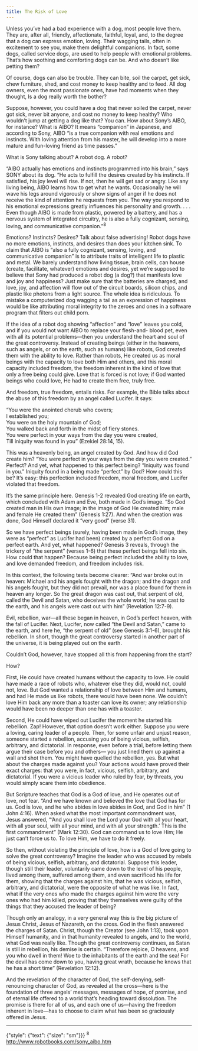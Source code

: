 ```yaml
---
title: The Risk of Love
---
```


Unless you’ve had a bad experience with a dog, most people love them. They are, after all, friendly, affectionate, faithful, loyal, and, to the degree that a dog can express emotion, loving. Their wagging tails, often in excitement to see you, make them delightful companions. In fact, some dogs, called service dogs, are used to help people with emotional problems. That’s how soothing and comforting dogs can be. And who doesn’t like petting them?

Of course, dogs can also be trouble. They can bite, soil the carpet, get sick, chew furniture, shed, and cost money to keep healthy and to feed. All dog owners, even the most passionate ones, have had moments when they thought, Is a dog really worth the bother?

Suppose, however, you could have a dog that never soiled the carpet, never got sick, never bit anyone, and cost no money to keep healthy? Who wouldn’t jump at getting a dog like that? You can. How about Sony’s AIBO, for instance? What is AIBO? It means “companion” in Japanese, and according to Sony, AIBO “is a true companion with real emotions and instincts. With loving attention from his master, he will develop into a more mature and fun-loving friend as time passes.”

What is Sony talking about? A robot dog. A robot?

“AIBO actually has emotions and instincts programmed into his brain,” says SONY about its dog. “He acts to fulfill the desires created by his instincts. If satisfied, his joy level will rise. If not, then he will get sad or angry. Like any living being, AIBO learns how to get what he wants. Occasionally he will wave his legs around vigorously or show signs of anger if he does not receive the kind of attention he requests from you. The way you respond to his emotional expressions greatly influences his personality and growth. . . . Even though AIBO is made from plastic, powered by a battery, and has a nervous system of integrated circuitry, he is also a fully cognizant, sensing, loving, and communicative companion.”<sup>8</sup>

Emotions? Instincts? Desires? Talk about false advertising! Robot dogs have no more emotions, instincts, and desires than does your kitchen sink. To claim that AIBO is “also a fully cognizant, sensing, loving, and communicative companion” is to attribute traits of intelligent life to plastic and metal. We barely understand how living tissue, brain cells, can house (create, facilitate, whatever) emotions and desires, yet we’re supposed to believe that Sony had produced a robot dog (a dog?) that manifests love and joy and happiness? Just make sure that the batteries are charged, and love, joy, and affection will flow out of the circuit boards, silicon chips, and plastic like photons from a light source. The whole idea is ridiculous. To mistake a computerized dog wagging a tail as an expression of happiness would be like attributing moral integrity to the zeroes and ones in a software program that filters out child porn.

If the idea of a robot dog showing “affection” and “love” leaves you cold, and if you would not want AIBO to replace your flesh-and- blood pet, even with all its potential problems—then you understand the heart and soul of the great controversy. Instead of creating beings (either in the heavens, such as angels, or on the earth, such as humans) like robots, God created them with the ability to love. Rather than robots, He created us as moral beings with the capacity to love both Him and others, and this moral capacity included freedom, the freedom inherent in the kind of love that only a free being could give. Love that is forced is not love; if God wanted beings who could love, He had to create them free, truly free.

And freedom, true freedom, entails risks. For example, the Bible talks about the abuse of this freedom by an angel called Lucifer. It says:

“You were the anointed cherub who covers;\
I established you;\
You were on the holy mountain of God;\
You walked back and forth in the midst of fiery stones.\
You were perfect in your ways from the day you were created,\
Till iniquity was found in you” (Ezekiel 28:14, 15).

This was a heavenly being, an angel created by God. And how did God create him? “You were perfect in your ways from the day you were created.” Perfect? And yet, what happened to this perfect being? “Iniquity was found in you.” Iniquity found in a being made “perfect” by God? How could this be? It’s easy: this perfection included freedom, moral freedom, and Lucifer violated that freedom.

It’s the same principle here. Genesis 1-2 revealed God creating life on earth, which concluded with Adam and Eve, both made in God’s image. “So God created man in His own image; in the image of God He created him; male and female He created them” (Genesis 1:27). And when the creation was done, God Himself declared it “very good” (verse 31).

So we have perfect beings (surely, having been made in God’s image, they were as “perfect” as Lucifer had been) created by a perfect God on a perfect earth. And yet, what happened? Genesis 3 reveals, through the trickery of “the serpent” (verses 1-6) that these perfect beings fell into sin. How could that happen? Because being perfect included the ability to love, and love demanded freedom, and freedom includes risk.

In this context, the following texts become clearer: “And war broke out in heaven: Michael and his angels fought with the dragon; and the dragon and his angels fought, but they did not prevail, nor was a place found for them in heaven any longer. So the great dragon was cast out, that serpent of old, called the Devil and Satan, who deceives the whole world; he was cast to the earth, and his angels were cast out with him” (Revelation 12:7-9).

Evil, rebellion, war—all these began in heaven, in God’s perfect heaven, with the fall of Lucifer. Next, Lucifer, now called “the Devil and Satan,” came to the earth, and here he, “the serpent of old” (see Genesis 3:1-6), brought his rebellion. In short, though the great controversy started in another part of the universe, it is being played out on the earth.

Couldn’t God, however, have stopped all this from happening from the start?

How?

First, He could have created humans without the capacity to love. He could have made a race of robots who, whatever else they did, would not, could not, love. But God wanted a relationship of love between Him and humans, and had He made us like robots, there would have been none. We couldn’t love Him back any more than a toaster can love its owner; any relationship would have been no deeper than one has with a toaster.

Second, He could have wiped out Lucifer the moment he started his rebellion. Zap! However, that option doesn’t work either. Suppose you were a loving, caring leader of a people. Then, for some unfair and unjust reason, someone started a rebellion, accusing you of being vicious, selfish, arbitrary, and dictatorial. In response, even before a trial, before letting them argue their case before you and others— you just lined them up against a wall and shot them. You might have quelled the rebellion, yes. But what about the charges made against you? Your actions would have proved their exact charges: that you were, in fact, vicious, selfish, arbitrary, and dictatorial. If you were a vicious leader who ruled by fear, by threats, you would simply scare them into obedience.

But Scripture teaches that God is a God of love, and He operates out of love, not fear. “And we have known and believed the love that God has for us. God is love, and he who abides in love abides in God, and God in him” (1 John 4:16). When asked what the most important commandment was, Jesus answered, “‘And you shall love the Lord your God with all your heart, with all your soul, with all your mind, and with all your strength.’ This is the first commandment” (Mark 12:30). God can command us to love Him; He just can’t force us to. To love Him, we have to do it freely.

So then, without violating the principle of love, how is a God of love going to solve the great controversy? Imagine the leader who was accused by rebels of being vicious, selfish, arbitrary, and dictatorial. Suppose this leader, though still their leader, voluntarily came down to the level of his people, lived among them, suffered among them, and even sacrificed his life for them, showing that the charges against him, that he was vicious, selfish, arbitrary, and dictatorial, were the opposite of what he was like. In fact, what if the very ones who made the charges against him were the very ones who had him killed, proving that they themselves were guilty of the things that they accused the leader of being?

Though only an analogy, in a very general way this is the big picture of Jesus Christ, Jesus of Nazareth, on the cross. God in the flesh answered the charges of Satan. Christ, though the Creator (see John 1:13), took upon Himself humanity, and in that humanity revealed to angels, and to the world, what God was really like. Though the great controversy continues, as Satan is still in rebellion, his demise is certain. “Therefore rejoice, O heavens, and you who dwell in them! Woe to the inhabitants of the earth and the sea! For the devil has come down to you, having great wrath, because he knows that he has a short time” (Revelation 12:12).

And the revelation of the character of God, the self-denying, self- renouncing character of God, as revealed at the cross—here is the foundation of three angels’ messages, messages of hope, of promise, and of eternal life offered to a world that’s heading toward dissolution. The promise is there for all of us, and each one of us—having the freedom inherent in love—has to choose to claim what has been so graciously offered in Jesus.

---

{"style": {"text": {"size": "sm"}}}
<sup>8</sup> http://www.robotbooks.com/sony_aibo.htm
